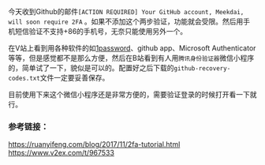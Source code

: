 今天收到Github的邮件`[ACTION REQUIRED] Your GitHub account, Meekdai, will soon require 2FA` 。如果不添加这个两步验证，功能就会受限。然后用手机短信验证不支持+86的手机号，无奈只能使用另外一个。

在V站上看到用各种软件的如[1password](https://1password.com/zh-cn)、github app、Microsoft Authenticator等等，但是感觉都不是那么方便，然后在B站看到有人用`腾讯身份验证器`微信小程序的，简单试了一下，貌似是可以的。配置好之后下载的`github-recovery-codes.txt`文件一定要妥善保存。

目前使用下来这个微信小程序还是非常方便的，需要验证登录的时候打开看一下就行。

### 参考链接：
https://ruanyifeng.com/blog/2017/11/2fa-tutorial.html
https://www.v2ex.com/t/967533
